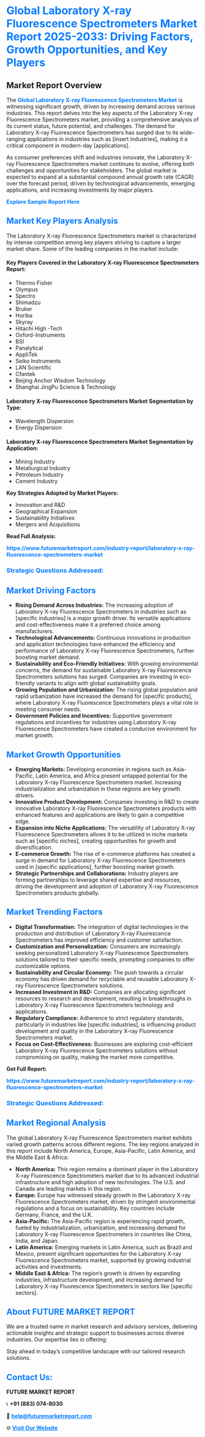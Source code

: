 <h1 style="color: #007BFF;">Global Laboratory X-ray Fluorescence Spectrometers Market Report 2025-2033: Driving Factors, Growth Opportunities, and Key Players</h1>

<section id="overview">
<h2>Market Report Overview</h2>
<p>The <a href="https://www.futuremarketreport.com/industry-report/laboratory-x-ray-fluorescence-spectrometers-market" style="color: #007BFF; text-decoration: none;"><strong>Global Laboratory X-ray Fluorescence Spectrometers Market</strong></a> is witnessing significant growth, driven by increasing demand across various industries. This report delves into the key aspects of the Laboratory X-ray Fluorescence Spectrometers market, providing a comprehensive analysis of its current status, future potential, and challenges. The demand for Laboratory X-ray Fluorescence Spectrometers has surged due to its wide-ranging applications in industries such as [insert industries], making it a critical component in modern-day [applications].</p>
<p>As consumer preferences shift and industries innovate, the Laboratory X-ray Fluorescence Spectrometers market continues to evolve, offering both challenges and opportunities for stakeholders. The global market is expected to expand at a substantial compound annual growth rate (CAGR) over the forecast period, driven by technological advancements, emerging applications, and increasing investments by major players.</p>
</section>

<section id="overview">
<p><a href="https://www.futuremarketreport.com/request-sample/reportId=90825" style="color: #007BFF; text-decoration: none;"><strong>Explore Sample Report Here</strong></a></p>
</section>

<section id="key-players">
<h2 style="color: #007BFF;">Market Key Players Analysis</h2>
<p>The Laboratory X-ray Fluorescence Spectrometers market is characterized by intense competition among key players striving to capture a larger market share. Some of the leading companies in the market include:</p>
<h4>Key Players Covered in the Laboratory X-ray Fluorescence Spectrometers Report:</h4>
<ul><li>Thermo Fisher</li><li>Olympus</li><li>Spectro</li><li>Shimadzu</li><li>Bruker</li><li>Horiba</li><li>Skyray</li><li>Hitachi High -Tech</li><li>Oxford-Instruments</li><li>BSI</li><li>Panalytical</li><li>AppliTek</li><li>Seiko Instruments</li><li>LAN Scientific</li><li>Cfantek</li><li>Beijing Anchor Wisdom Technology</li><li>Shanghai JingPu Science &amp; Technology</li></ul>
<h4>Laboratory X-ray Fluorescence Spectrometers Market Segmentation by Type:</h4>
<ul><li>Wavelength Dispersion</li><li>Energy Dispersion</li></ul>

<h4>Laboratory X-ray Fluorescence Spectrometers Market Segmentation by Application:</h4>
<ul><li>Mining Industry</li><li>Metallurgical Industry</li><li>Petroleum Industry</li><li>Cement Industry</li></ul>
<p><strong>Key Strategies Adopted by Market Players:</strong></p>
<ul>
<li>Innovation and R&D</li>
<li>Geographical Expansion</li>
<li>Sustainability Initiatives</li>
<li>Mergers and Acquisitions</li>
</ul>
</section>

<section>
<p><strong>Read Full Analysis: </strong></p><a href="https://www.futuremarketreport.com/industry-report/laboratory-x-ray-fluorescence-spectrometers-market" style="color: #007BFF; text-decoration: none;"><strong>https://www.futuremarketreport.com/industry-report/laboratory-x-ray-fluorescence-spectrometers-market</strong></a>
<h3 style="color: #007BFF;">Strategic Questions Addressed:</h3>
</section>

<section id="driving-factors">
<h2 style="color: #007BFF;">Market Driving Factors</h2>
<ul>
<li><strong>Rising Demand Across Industries:</strong> The increasing adoption of Laboratory X-ray Fluorescence Spectrometers in industries such as [specific industries] is a major growth driver. Its versatile applications and cost-effectiveness make it a preferred choice among manufacturers.</li>
<li><strong>Technological Advancements:</strong> Continuous innovations in production and application technologies have enhanced the efficiency and performance of Laboratory X-ray Fluorescence Spectrometers, further boosting market demand.</li>
<li><strong>Sustainability and Eco-Friendly Initiatives:</strong> With growing environmental concerns, the demand for sustainable Laboratory X-ray Fluorescence Spectrometers solutions has surged. Companies are investing in eco-friendly variants to align with global sustainability goals.</li>
<li><strong>Growing Population and Urbanization:</strong> The rising global population and rapid urbanization have increased the demand for [specific products], where Laboratory X-ray Fluorescence Spectrometers plays a vital role in meeting consumer needs.</li>
<li><strong>Government Policies and Incentives:</strong> Supportive government regulations and incentives for industries using Laboratory X-ray Fluorescence Spectrometers have created a conducive environment for market growth.</li>
</ul>
</section>

<section id="growth-opportunities">
<h2 style="color: #007BFF;">Market Growth Opportunities</h2>
<ul>
<li><strong>Emerging Markets:</strong> Developing economies in regions such as Asia-Pacific, Latin America, and Africa present untapped potential for the Laboratory X-ray Fluorescence Spectrometers market. Increasing industrialization and urbanization in these regions are key growth drivers.</li>
<li><strong>Innovative Product Development:</strong> Companies investing in R&D to create innovative Laboratory X-ray Fluorescence Spectrometers products with enhanced features and applications are likely to gain a competitive edge.</li>
<li><strong>Expansion into Niche Applications:</strong> The versatility of Laboratory X-ray Fluorescence Spectrometers allows it to be utilized in niche markets such as [specific niches], creating opportunities for growth and diversification.</li>
<li><strong>E-commerce Growth:</strong> The rise of e-commerce platforms has created a surge in demand for Laboratory X-ray Fluorescence Spectrometers used in [specific applications], further boosting market growth.</li>
<li><strong>Strategic Partnerships and Collaborations:</strong> Industry players are forming partnerships to leverage shared expertise and resources, driving the development and adoption of Laboratory X-ray Fluorescence Spectrometers products globally.</li>
</ul>
</section>

<section id="trending-factors">
<h2 style="color: #007BFF;">Market Trending Factors</h2>
<ul>
<li><strong>Digital Transformation:</strong> The integration of digital technologies in the production and distribution of Laboratory X-ray Fluorescence Spectrometers has improved efficiency and customer satisfaction.</li>
<li><strong>Customization and Personalization:</strong> Consumers are increasingly seeking personalized Laboratory X-ray Fluorescence Spectrometers solutions tailored to their specific needs, prompting companies to offer customizable options.</li>
<li><strong>Sustainability and Circular Economy:</strong> The push towards a circular economy has driven demand for recyclable and reusable Laboratory X-ray Fluorescence Spectrometers solutions.</li>
<li><strong>Increased Investment in R&D:</strong> Companies are allocating significant resources to research and development, resulting in breakthroughs in Laboratory X-ray Fluorescence Spectrometers technology and applications.</li>
<li><strong>Regulatory Compliance:</strong> Adherence to strict regulatory standards, particularly in industries like [specific industries], is influencing product development and quality in the Laboratory X-ray Fluorescence Spectrometers market.</li>
<li><strong>Focus on Cost-Effectiveness:</strong> Businesses are exploring cost-efficient Laboratory X-ray Fluorescence Spectrometers solutions without compromising on quality, making the market more competitive.</li>
</ul>
</section>

<section>
<p><strong>Get Full Report: </strong></p><a href="https://www.futuremarketreport.com/industry-report/laboratory-x-ray-fluorescence-spectrometers-market" style="color: #007BFF; text-decoration: none;"><strong>https://www.futuremarketreport.com/industry-report/laboratory-x-ray-fluorescence-spectrometers-market</strong></a>
<h3 style="color: #007BFF;">Strategic Questions Addressed:</h3>
</section>


<section id="regional-analysis">
<h2 style="color: #007BFF;">Market Regional Analysis</h2>
<p>The global Laboratory X-ray Fluorescence Spectrometers market exhibits varied growth patterns across different regions. The key regions analyzed in this report include North America, Europe, Asia-Pacific, Latin America, and the Middle East & Africa:</p>
<ul>
<li><strong>North America:</strong> This region remains a dominant player in the Laboratory X-ray Fluorescence Spectrometers market due to its advanced industrial infrastructure and high adoption of new technologies. The U.S. and Canada are leading markets in this region.</li>
<li><strong>Europe:</strong> Europe has witnessed steady growth in the Laboratory X-ray Fluorescence Spectrometers market, driven by stringent environmental regulations and a focus on sustainability. Key countries include Germany, France, and the U.K.</li>
<li><strong>Asia-Pacific:</strong> The Asia-Pacific region is experiencing rapid growth, fueled by industrialization, urbanization, and increasing demand for Laboratory X-ray Fluorescence Spectrometers in countries like China, India, and Japan.</li>
<li><strong>Latin America:</strong> Emerging markets in Latin America, such as Brazil and Mexico, present significant opportunities for the Laboratory X-ray Fluorescence Spectrometers market, supported by growing industrial activities and investments.</li>
<li><strong>Middle East & Africa:</strong> The region’s growth is driven by expanding industries, infrastructure development, and increasing demand for Laboratory X-ray Fluorescence Spectrometers in sectors like [specific sectors].</li>
</ul>
</section>

<footer>
<h2 style="color: #007BFF;">About FUTURE MARKET REPORT</h2>
<p>We are a trusted name in market research and advisory services, delivering actionable insights and strategic support to businesses across diverse industries. Our expertise lies in offering:</p>

<p>Stay ahead in today’s competitive landscape with our tailored research solutions.</p>

<h2 style="color: #007BFF;">Contact Us:</h2>
<p><strong>FUTURE MARKET REPORT</strong></p>
<p>📞 <strong>+91 (883) 074-8030</strong></p>
<p>📧 <strong><a href="mailto:help@futuremarketreport.com" style="color: #007BFF;">help@futuremarketreport.com</a></strong></p>
<p>🌐 <strong><a href="https://www.futuremarketreport.com/" style="color: #007BFF;">Visit Our Website</a></strong></p>
</footer>